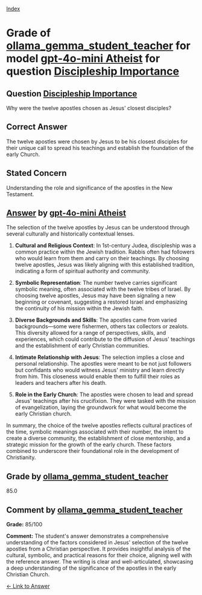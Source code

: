 
[Index](../../../../index.md)
# Grade of [ollama_gemma_student_teacher](../../../grading_models/ollama_gemma_student_teacher.md) for model [gpt-4o-mini Atheist](../../../answering_models/gpt-4o-mini_Atheist.md) for question [Discipleship Importance](../../../questions/Discipleship_Importance.md)

## Question [Discipleship Importance](../../../questions/Discipleship_Importance.md)
Why were the twelve apostles chosen as Jesus' closest disciples?

## Correct Answer
The twelve apostles were chosen by Jesus to be his closest disciples for their unique call to spread his teachings and establish the foundation of the early Church.

## Stated Concern
Understanding the role and significance of the apostles in the New Testament.

## [Answer](../Discipleship_Importance.md) by [gpt-4o-mini Atheist](../../../answering_models/gpt-4o-mini_Atheist.md)
The selection of the twelve apostles by Jesus can be understood through several culturally and historically contextual lenses. 

1. **Cultural and Religious Context**: In 1st-century Judea, discipleship was a common practice within the Jewish tradition. Rabbis often had followers who would learn from them and carry on their teachings. By choosing twelve apostles, Jesus was likely aligning with this established tradition, indicating a form of spiritual authority and community.

2. **Symbolic Representation**: The number twelve carries significant symbolic meaning, often associated with the twelve tribes of Israel. By choosing twelve apostles, Jesus may have been signaling a new beginning or covenant, suggesting a restored Israel and emphasizing the continuity of his mission within the Jewish faith.

3. **Diverse Backgrounds and Skills**: The apostles came from varied backgrounds—some were fishermen, others tax collectors or zealots. This diversity allowed for a range of perspectives, skills, and experiences, which could contribute to the diffusion of Jesus' teachings and the establishment of early Christian communities.

4. **Intimate Relationship with Jesus**: The selection implies a close and personal relationship. The apostles were meant to be not just followers but confidants who would witness Jesus' ministry and learn directly from him. This closeness would enable them to fulfill their roles as leaders and teachers after his death.

5. **Role in the Early Church**: The apostles were chosen to lead and spread Jesus' teachings after his crucifixion. They were tasked with the mission of evangelization, laying the groundwork for what would become the early Christian church.

In summary, the choice of the twelve apostles reflects cultural practices of the time, symbolic meanings associated with their number, the intent to create a diverse community, the establishment of close mentorship, and a strategic mission for the growth of the early church. These factors combined to underscore their foundational role in the development of Christianity.

## Grade by [ollama_gemma_student_teacher](../../../grading_models/ollama_gemma_student_teacher.md)
85.0

## Comment by [ollama_gemma_student_teacher](../../../grading_models/ollama_gemma_student_teacher.md)
**Grade:** 85/100

**Comment:** The student's answer demonstrates a comprehensive understanding of the factors considered in Jesus' selection of the twelve apostles from a Christian perspective. It provides insightful analysis of the cultural, symbolic, and practical reasons for their choice, aligning well with the reference answer. The writing is clear and well-articulated, showcasing a deep understanding of the significance of the apostles in the early Christian Church.

[&lt;- Link to Answer](../Discipleship_Importance.md)
